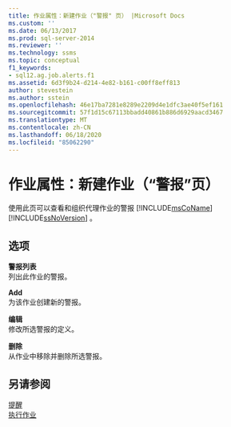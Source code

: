 ```yaml
---
title: 作业属性：新建作业（"警报" 页） |Microsoft Docs
ms.custom: ''
ms.date: 06/13/2017
ms.prod: sql-server-2014
ms.reviewer: ''
ms.technology: ssms
ms.topic: conceptual
f1_keywords:
- sql12.ag.job.alerts.f1
ms.assetid: 6d3f9b24-d214-4e82-b161-c00ff8eff813
author: stevestein
ms.author: sstein
ms.openlocfilehash: 46e17ba7281e8289e2209d4e1dfc3ae40f5ef161
ms.sourcegitcommit: 57f1d15c67113bbadd40861b886d6929aacd3467
ms.translationtype: MT
ms.contentlocale: zh-CN
ms.lasthandoff: 06/18/2020
ms.locfileid: "85062290"
---
```

# <a name="job-properties-new-job-alerts-page"></a>作业属性：新建作业（“警报”页）
  使用此页可以查看和组织代理作业的警报 [!INCLUDE[msCoName](../../includes/msconame-md.md)] [!INCLUDE[ssNoVersion](../../includes/ssnoversion-md.md)] 。  
  
## <a name="options"></a>选项  
 **警报列表**  
 列出此作业的警报。  
  
 **Add**  
 为该作业创建新的警报。  
  
 **编辑**  
 修改所选警报的定义。  
  
 **删除**  
 从作业中移除并删除所选警报。  
  
## <a name="see-also"></a>另请参阅  
 [提醒](alerts.md)   
 [执行作业](implement-jobs.md)  
  
  
